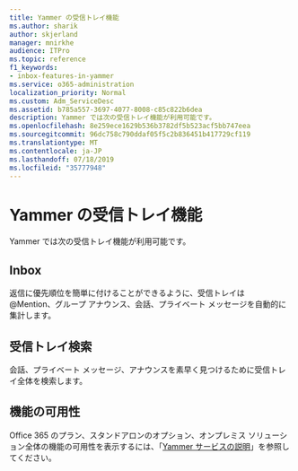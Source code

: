 ```yaml
---
title: Yammer の受信トレイ機能
ms.author: sharik
author: skjerland
manager: mnirkhe
audience: ITPro
ms.topic: reference
f1_keywords:
- inbox-features-in-yammer
ms.service: o365-administration
localization_priority: Normal
ms.custom: Adm_ServiceDesc
ms.assetid: b785a557-3697-4077-8008-c85c822b6dea
description: Yammer では次の受信トレイ機能が利用可能です。
ms.openlocfilehash: 8e259ece1629b536b3782df5b523acf5bb747eea
ms.sourcegitcommit: 96dc758c790ddaf05f5c2b836451b417729cf119
ms.translationtype: MT
ms.contentlocale: ja-JP
ms.lasthandoff: 07/18/2019
ms.locfileid: "35777948"
---
```

# <a name="inbox-features-in-yammer"></a>Yammer の受信トレイ機能

Yammer では次の受信トレイ機能が利用可能です。
  
## <a name="inbox"></a>Inbox
<a name="bkmk_Inbox"> </a>

返信に優先順位を簡単に付けることができるように、受信トレイは @Mention、グループ アナウンス、会話、プライベート メッセージを自動的に集計します。
  
## <a name="inbox-search"></a>受信トレイ検索
<a name="bkmk_InboxSearch"> </a>

会話、プライベート メッセージ、アナウンスを素早く見つけるために受信トレイ全体を検索します。
  
## <a name="feature-availability"></a>機能の可用性
<a name="bkmk_InboxSearch"> </a>

Office 365 のプラン、スタンドアロンのオプション、オンプレミス ソリューション全体の機能の可用性を表示するには、「[Yammer サービスの説明](yammer-service-description.md)」を参照してください。
  

